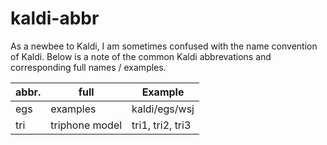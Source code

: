 # kaldi-abbr

As a newbee to Kaldi, I am sometimes confused with the name convention of Kaldi. Below is a note of the common Kaldi abbrevations and corresponding full names / examples.

| abbr. | full     | Example       |
|-------|----------|---------------|
| egs   | examples | kaldi/egs/wsj |
| tri   | triphone model | tri1, tri2, tri3 |
